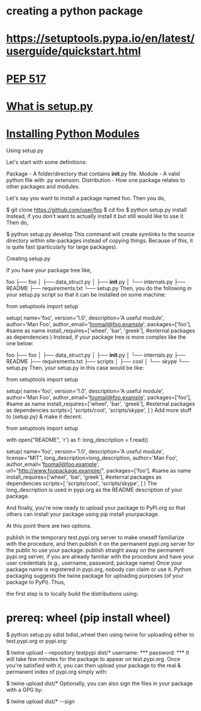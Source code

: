 # creating a python package 
# https://setuptools.pypa.io/en/latest/userguide/quickstart.html
# [PEP 517](https://peps.python.org/pep-0517/)
# [What is setup.py](https://stackoverflow.com/questions/1471994/what-is-setup-py)
# [Installing Python Modules](https://docs.python.org/3/installing/index.html#installing-index)

Using setup.py

Let's start with some definitions:

Package - A folder/directory that contains __init__.py file. Module - A valid python file with .py extension. Distribution - How one package relates to other packages and modules.

Let's say you want to install a package named foo. Then you do,

$ git clone https://github.com/user/foo
$ cd foo
$ python setup.py install
Instead, if you don't want to actually install it but still would like to use it. Then do,

$ python setup.py develop
This command will create symlinks to the source directory within site-packages instead of copying things. Because of this, it is quite fast (particularly for large packages).

Creating setup.py

If you have your package tree like,

foo
├── foo
│   ├── data_struct.py
│   ├── __init__.py
│   └── internals.py
├── README
├── requirements.txt
└── setup.py
Then, you do the following in your setup.py script so that it can be installed on some machine:

from setuptools import setup

setup(
   name='foo',
   version='1.0',
   description='A useful module',
   author='Man Foo',
   author_email='foomail@foo.example',
   packages=['foo'],  #same as name
   install_requires=['wheel', 'bar', 'greek'], #external packages as dependencies
)
Instead, if your package tree is more complex like the one below:

foo
├── foo
│   ├── data_struct.py
│   ├── __init__.py
│   └── internals.py
├── README
├── requirements.txt
├── scripts
│   ├── cool
│   └── skype
└── setup.py
Then, your setup.py in this case would be like:

from setuptools import setup

setup(
   name='foo',
   version='1.0',
   description='A useful module',
   author='Man Foo',
   author_email='foomail@foo.example',
   packages=['foo'],  #same as name
   install_requires=['wheel', 'bar', 'greek'], #external packages as dependencies
   scripts=[
            'scripts/cool',
            'scripts/skype',
           ]
)
Add more stuff to (setup.py) & make it decent:

from setuptools import setup

with open("README", 'r') as f:
    long_description = f.read()

setup(
   name='foo',
   version='1.0',
   description='A useful module',
   license="MIT",
   long_description=long_description,
   author='Man Foo',
   author_email='foomail@foo.example',
   url="http://www.foopackage.example/",
   packages=['foo'],  #same as name
   install_requires=['wheel', 'bar', 'greek'], #external packages as dependencies
   scripts=[
            'scripts/cool',
            'scripts/skype',
           ]
)
The long_description is used in pypi.org as the README description of your package.

And finally, you're now ready to upload your package to PyPi.org so that others can install your package using pip install yourpackage.

At this point there are two options.

publish in the temporary test.pypi.org server to make oneself familiarize with the procedure, and then publish it on the permanent pypi.org server for the public to use your package.
publish straight away on the permanent pypi.org server, if you are already familiar with the procedure and have your user credentials (e.g., username, password, package name)
Once your package name is registered in pypi.org, nobody can claim or use it. Python packaging suggests the twine package for uploading purposes (of your package to PyPi). Thus,

the first step is to locally build the distributions using:

# prereq: wheel (pip install wheel)
$ python setup.py sdist bdist_wheel
then using twine for uploading either to test.pypi.org or pypi.org:

$ twine upload --repository testpypi dist/*
username: ***
password: ***
It will take few minutes for the package to appear on test.pypi.org. Once you're satisfied with it, you can then upload your package to the real & permanent index of pypi.org simply with:

$ twine upload dist/*
Optionally, you can also sign the files in your package with a GPG by:

$ twine upload dist/* --sign
